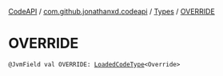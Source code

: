 [CodeAPI](../../index.md) / [com.github.jonathanxd.codeapi](../index.md) / [Types](index.md) / [OVERRIDE](.)

# OVERRIDE

`@JvmField val OVERRIDE: `[`LoadedCodeType`](../../com.github.jonathanxd.codeapi.type/-loaded-code-type/index.md)`<Override>`